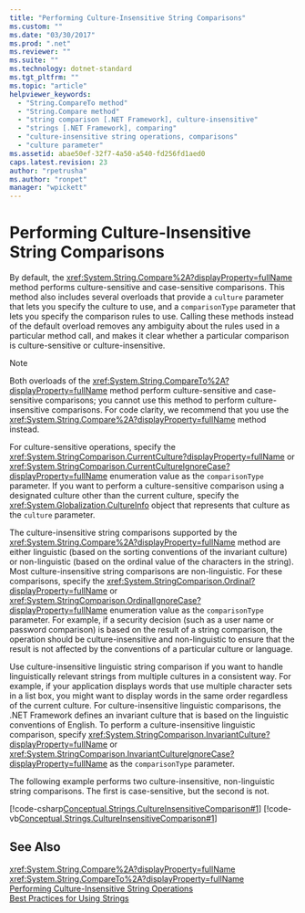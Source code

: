 ```yaml
---
title: "Performing Culture-Insensitive String Comparisons"
ms.custom: ""
ms.date: "03/30/2017"
ms.prod: ".net"
ms.reviewer: ""
ms.suite: ""
ms.technology: dotnet-standard
ms.tgt_pltfrm: ""
ms.topic: "article"
helpviewer_keywords: 
  - "String.CompareTo method"
  - "String.Compare method"
  - "string comparison [.NET Framework], culture-insensitive"
  - "strings [.NET Framework], comparing"
  - "culture-insensitive string operations, comparisons"
  - "culture parameter"
ms.assetid: abae50ef-32f7-4a50-a540-fd256fd1aed0
caps.latest.revision: 23
author: "rpetrusha"
ms.author: "ronpet"
manager: "wpickett"
---
```

# Performing Culture-Insensitive String Comparisons
By default, the <xref:System.String.Compare%2A?displayProperty=fullName> method performs culture-sensitive and case-sensitive comparisons. This method also includes several overloads that provide a `culture` parameter that lets you specify the culture to use, and a `comparisonType` parameter that lets you specify the comparison rules to use. Calling these methods instead of the default overload removes any ambiguity about the rules used in a particular method call, and makes it clear whether a particular comparison is culture-sensitive or culture-insensitive.  
  
> [!NOTE]
>  Both overloads of the <xref:System.String.CompareTo%2A?displayProperty=fullName> method perform culture-sensitive and case-sensitive comparisons; you cannot use this method to perform culture-insensitive comparisons. For code clarity, we recommend that you use the <xref:System.String.Compare%2A?displayProperty=fullName> method instead.  
  
 For culture-sensitive operations, specify the <xref:System.StringComparison.CurrentCulture?displayProperty=fullName> or <xref:System.StringComparison.CurrentCultureIgnoreCase?displayProperty=fullName> enumeration value as the `comparisonType` parameter. If you want to perform a culture-sensitive comparison using a designated culture other than the current culture, specify the <xref:System.Globalization.CultureInfo> object that represents that culture as the `culture` parameter.  
  
 The culture-insensitive string comparisons supported by the <xref:System.String.Compare%2A?displayProperty=fullName> method are either linguistic (based on the sorting conventions of the invariant culture) or non-linguistic (based on the ordinal value of the characters in the string). Most culture-insensitive string comparisons are non-linguistic. For these comparisons, specify the <xref:System.StringComparison.Ordinal?displayProperty=fullName> or <xref:System.StringComparison.OrdinalIgnoreCase?displayProperty=fullName> enumeration value as the `comparisonType` parameter. For example, if a security decision (such as a user name or password comparison) is based on the result of a string comparison, the operation should be culture-insensitive and non-linguistic to ensure that the result is not affected by the conventions of a particular culture or language.  
  
 Use culture-insensitive linguistic string comparison if you want to handle linguistically relevant strings from multiple cultures in a consistent way. For example, if your application displays words that use multiple character sets in a list box, you might want to display words in the same order regardless of the current culture. For culture-insensitive linguistic comparisons, the .NET Framework defines an invariant culture that is based on the linguistic conventions of English. To perform a culture-insensitive linguistic comparison, specify <xref:System.StringComparison.InvariantCulture?displayProperty=fullName> or <xref:System.StringComparison.InvariantCultureIgnoreCase?displayProperty=fullName> as the `comparisonType` parameter.  
  
 The following example performs two culture-insensitive, non-linguistic string comparisons. The first is case-sensitive, but the second is not.  
  
 [!code-csharp[Conceptual.Strings.CultureInsensitiveComparison#1](../../../samples/snippets/csharp/VS_Snippets_CLR/conceptual.strings.cultureinsensitivecomparison/cs/cultureinsensitive1.cs#1)]
 [!code-vb[Conceptual.Strings.CultureInsensitiveComparison#1](../../../samples/snippets/visualbasic/VS_Snippets_CLR/conceptual.strings.cultureinsensitivecomparison/vb/cultureinsensitive1.vb#1)]  
  
## See Also  
 <xref:System.String.Compare%2A?displayProperty=fullName>   
 <xref:System.String.CompareTo%2A?displayProperty=fullName>   
 [Performing Culture-Insensitive String Operations](../../../docs/standard/globalization-localization/performing-culture-insensitive-string-operations.md)   
 [Best Practices for Using Strings](../../../docs/standard/base-types/best-practices-strings.md)
